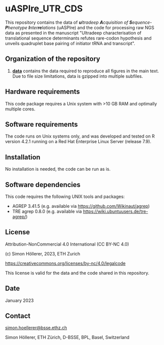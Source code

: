# uASPIre_UTR_CDS

This repository contains the data of _**u**ltradeep **A**cquisition of **S**equence-**P**henotype **I**nter**re**lations_ (uASPIre) and the code for processing raw NGS data as presented in the manuscript "Ultradeep characterisation of translational sequence determinants refutes rare-codon hypothesis and unveils quadruplet base pairing of initiator tRNA and transcript".


## Organization of the repository

1. [**data**](data) contains the data required to reproduce all figures in the main text. Due to file size limitations, data is gzipped into multiple subfiles.


## Hardware requirements
This code package requires a Unix system with >10 GB RAM and optimally multiple cores.


## Software requirements
The code runs on Unix systems only, and was developed and tested on R version 4.2.1 running on a Red Hat Enterprise Linux Server (release 7.9).


## Installation
No installation is needed, the code can be run as is.


## Software dependencies
This code requires the following UNIX tools and packages:

+ AGREP 3.41.5 (e.g. available via https://github.com/Wikinaut/agrep)
+ TRE agrep 0.8.0 (e.g. available via https://wiki.ubuntuusers.de/tre-agrep/)


## License
Attribution-NonCommercial 4.0 International (CC BY-NC 4.0)

(c) Simon Höllerer, 2023, ETH Zurich

https://creativecommons.org/licenses/by-nc/4.0/legalcode

This license is valid for the data and the code shared in this repository.


## Date
January 2023

## Contact
simon.hoellerer@bsse.ethz.ch

Simon Höllerer, ETH Zürich, D-BSSE, BPL, Basel, Switzerland 
